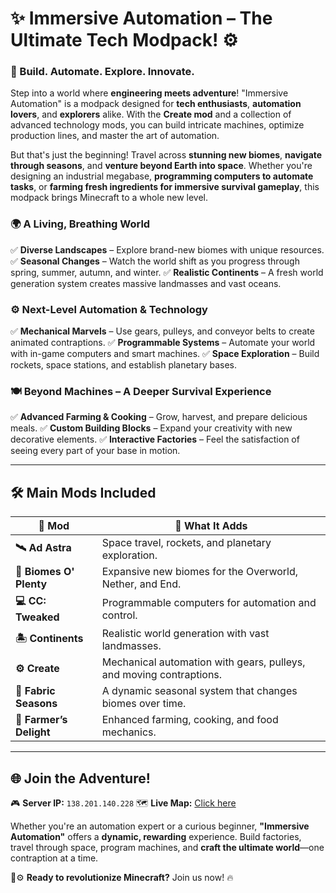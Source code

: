# ✨ **Immersive Automation** – The Ultimate Tech Modpack! ⚙️

### **🚀 Build. Automate. Explore. Innovate.**

Step into a world where **engineering meets adventure**!
"Immersive Automation" is a modpack designed for **tech enthusiasts**, **automation lovers**, and **explorers** alike. With the **Create mod** and a collection of advanced technology mods, you can build intricate machines, optimize production lines, and master the art of automation.

But that's just the beginning! Travel across **stunning new biomes**, **navigate through seasons**, and **venture beyond Earth into space**. Whether you're designing an industrial megabase, **programming computers to automate tasks**, or **farming fresh ingredients for immersive survival gameplay**, this modpack brings Minecraft to a whole new level.

### 🌍 **A Living, Breathing World**
✅ **Diverse Landscapes** – Explore brand-new biomes with unique resources.
✅ **Seasonal Changes** – Watch the world shift as you progress through spring, summer, autumn, and winter.
✅ **Realistic Continents** – A fresh world generation system creates massive landmasses and vast oceans.

### ⚙️ **Next-Level Automation & Technology**
✅ **Mechanical Marvels** – Use gears, pulleys, and conveyor belts to create animated contraptions.
✅ **Programmable Systems** – Automate your world with in-game computers and smart machines.
✅ **Space Exploration** – Build rockets, space stations, and establish planetary bases.

### 🍽 **Beyond Machines – A Deeper Survival Experience**
✅ **Advanced Farming & Cooking** – Grow, harvest, and prepare delicious meals.
✅ **Custom Building Blocks** – Expand your creativity with new decorative elements.
✅ **Interactive Factories** – Feel the satisfaction of seeing every part of your base in motion.

---

## 🛠 **Main Mods Included**

| 🔧 **Mod**         | 🌟 **What It Adds** |
|--------------------|--------------------|
| **🛰 Ad Astra**     | Space travel, rockets, and planetary exploration. |
| **🌿 Biomes O' Plenty** | Expansive new biomes for the Overworld, Nether, and End. |
| **💻 CC: Tweaked** | Programmable computers for automation and control. |
| **🏝 Continents**  | Realistic world generation with vast landmasses. |
| **⚙️ Create**      | Mechanical automation with gears, pulleys, and moving contraptions. |
| **🍂 Fabric Seasons** | A dynamic seasonal system that changes biomes over time. |
| **🥗 Farmer’s Delight** | Enhanced farming, cooking, and food mechanics. |

---

## 🌐 **Join the Adventure!**

🎮 **Server IP:** `138.201.140.228`
🗺 **Live Map:** [Click here](http://138.201.140.228:8100/)

Whether you're an automation expert or a curious beginner, **"Immersive Automation"** offers a **dynamic, rewarding** experience. Build factories, travel through space, program machines, and **craft the ultimate world**—one contraption at a time.

🚀⚙️ **Ready to revolutionize Minecraft?** Join us now! 🔥

